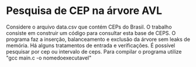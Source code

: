 # Pesquisa de CEP na árvore AVL
Considere o arquivo data.csv que contém CEPs do Brasil. O trabalho consiste em construir um código para consultar esta base de CEPS.
O programa faz a inserção, balanceamento e exclusão da árvore sem leaks de memória. 
Há alguns tratamentos de entrada e verificações.
É possível pesquisar por cep ou intervalo de ceps.
Para compilar o programa utilize "gcc main.c -o nomedoexecutavel"

